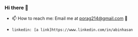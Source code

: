 ### Hi there 👋
- 📫 How to reach me: Email me at porag214@gmail.com 🙂
-     linkedin: [a link]https://www.linkedin.com/in/abinhasan
